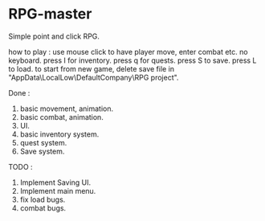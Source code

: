 # RPG-master
 Simple point and click RPG.
 
 how to play :
 use mouse click to have player move, enter combat etc. no keyboard.
 press I for inventory.
 press q for quests.
 press S to save.
 press L to load.
 to start from new game, delete save file in "AppData\LocalLow\DefaultCompany\RPG project".

Done :
1. basic movement, animation.
2. basic combat, animation.
3. UI.
4. basic inventory system.
5. quest system.
6. Save system.

TODO :
1. Implement Saving UI.
2. Implement main menu.
3. fix load bugs.
4. combat bugs.
